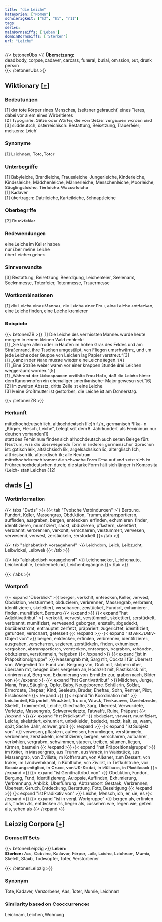 ```yaml
---
title: "die Leiche"
kategorien: ["Nomen"]
schwierigkeit: ["k3", "h5", "r11"]
tags:
series:
mainDornseiffs: ['Leben']
domainDornseiffs: ['Sterben']
url: "Leiche"
---
```


{{< betonenÜbs >}}
**Übersetzung:**  
dead body, corpse, cadaver, carcass, funeral, burial, omission, out, drunk person  
{{< /betonenÜbs >}}

## Wiktionary [[+](https://de.wiktionary.org/wiki/Leiche)]

### Bedeutungen
[1] der tote Körper eines Menschen, (seltener gebraucht) eines Tieres, dabei vor allem eines Wirbeltieres  
[2] Typografie: Sätze oder Wörter, die vom Setzer vergessen worden sind  
[3] süddeutsch, österreichisch: Bestattung, Beisetzung, Trauerfeier; meistens: Leich'  

### Synonyme
[1] Leichnam, Tote, Toter  

### Unterbegriffe
[1] Babyleiche, Brandleiche, Frauenleiche, Jungenleiche, Kinderleiche, Kindesleiche, Mädchenleiche, Männerleiche, Menschenleiche, Moorleiche, Säuglingsleiche, Tierleiche, Wasserleiche  
[1] Kadaver  
[1] übertragen: Dateileiche, Karteileiche, Schnapsleiche  

### Oberbegriffe
[2] Druckfehler  

### Redewendungen
eine Leiche im Keller haben  
nur über meine Leiche  
über Leichen gehen  

### Sinnverwandte
[3] Bestattung, Beisetzung, Beerdigung, Leichenfeier, Seelenamt, Seelenmesse, Totenfeier, Totenmesse, Trauermesse  

### Wortkombinationen
[1] die Leiche eines Mannes, die Leiche einer Frau, eine Leiche entdecken, eine Leiche finden, eine Leiche kremieren  

### Beispiele
{{< betonenZB >}}
[1] Die Leiche des vermissten Mannes wurde heute morgen in einem kleinen Wald entdeckt.  
[1] „Sie lagen allein oder in Haufen im hohen Gras des Feldes und am Straßenrand, ihre Taschen umgestülpt, von Fliegen umschwärmt, und um jede Leiche oder Gruppe von Leichen lag Papier verstreut.“[3]  
[1] „Ganz in der Nähe musste wieder eine Leiche liegen.“[4]  
[1] „Eine Straße weiter waren vor einer knappen Stunde drei Leichen weggeräumt worden.“[5]  
[1] „Während der Liebespausen erzählte Frau Holle, daß die Leiche hinter dem Kanonenofen ein ehemaliger amerikanischer Major gewesen sei.“[6]  
[2] Im zweiten Absatz, dritte Zeile ist eine Leiche.  
[3] Meine Großmutter ist gestorben, die Leiche ist am Donnerstag.  

{{< /betonenZB >}}
### Herkunft
mittelhochdeutsch līch, althochdeutsch lī(c)h f./n., germanisch *līka- n. „Körper, Fleisch, Leiche“, belegt seit dem 8. Jahrhundert, als Femininum nur deutsch vorhanden[1]  
statt des Femininum finden sich althochdeutsch auch selten Belege fürs Neutrum, was die überwiegende Form in anderen germanischen Sprachen ist: gotisch leik, altsächsisch lîk, angelsächsisch lîc, altenglisch lîch, altfriesisch lîk, altnordisch lîk; alle Neutrum  
mittelhochdeutsch kommt die schwache Form lîche auf und setzt sich im Frühneuhochdeutschen durch; die starke Form hält sich länger in Komposita (Leich- statt Leichen-)[2]  



## dwds [[+](https://www.dwds.de/wb/Leiche)]

### Wortinformation
{{< tabs "Dwds" >}}
{{< tab "Typische Verbindungen" >}}
Bergung, Fundort, Keller, Massengrab, Obduktion, Trumm, abtransportieren, auffinden, ausgraben, bergen, entdecken, erfinden, exhumieren, finden, identifizieren, mumifiziert, nackt, obduzieren, pflastern, skelettiert, verbrannt, verbrennen, verkohlt, verscharren, verstümmelt, verwesen, verwesend, verwest, zerstückeln, zerstückelt
{{< /tab >}}

{{< tab "alphabetisch vorangehend" >}}
Leichdorn, Leich, Leibzucht, Leibwickel, Leibweh
{{< /tab >}}

{{< tab "alphabetisch vorangehend" >}}
Leichenacker, Leichenauto, Leichenbahre, Leichenbefund, Leichenbegängnis
{{< /tab >}}

{{< /tabs >}}

### Wortprofil
{{< expand "Überblick" >}} bergen, verkohlt, entdecken, Keller, verwest, Obduktion, verstümmelt, obduzieren, verbrennen, Massengrab, verbrannt, identifizieren, skelettiert, verscharren, zerstückelt, Fundort, exhumieren, finden, mumifiziert, Bergung {{< /expand >}}
{{< expand "hat Adjektivattribut" >}} verkohlt, verwest, verstümmelt, skelettiert, zerstückelt, verbrannt, mumifiziert, verwesend, geborgen, entstellt, abgedeckt, blutüberströmt, enthauptet, zerfetzt, präpariert, zugerichtet, identifiziert, gefunden, verscharrt, gefesselt {{< /expand >}}
{{< expand "ist Akk./Dativ-Objekt von" >}} bergen, entdecken, erfinden, verbrennen, identifizieren, ausgraben, verscharren, sezieren, zerstückeln, finden, exhumieren, vergraben, abtransportieren, verstecken, entsorgen, begraben, schänden, obduzieren, verstümmeln, freigeben {{< /expand >}}
{{< expand "ist in Präpositionalgruppe" >}} Massengrab mit, Sarg mit, Cocktail für, Überrest von, Wiegenlied für, Fund von, Bergung von, Grab mit, stolpern über, übersäen mit, beugen über, vergehen an, Hochzeit mit, Plastiksack mit, urinieren auf, Berg von, Exhumierung von, Ermittler zur, graben nach, Bilder von {{< /expand >}}
{{< expand "hat Genitivattribut" >}} Mädchen, Junge, Mann, Frau, Säugling, Opfer, Baby, Neugeborene, Schülerin, Soldat, Ermordete, Ehepaar, Kind, Seeleute, Bruder, Ehefrau, Sohn, Rentner, Pilot, Erschossene {{< /expand >}}
{{< expand "in Koordination mit" >}} Leichenteil, Körperteil, Wrackteil, Trumm, Wrack, Tierkadaver, Überlebende, Skelett, Trümmerteil, Leiche, Gliedmaße, Sarg, Überrest, Verwundete, Verletzte, Massengrab, Schwerverletzte, Tatwaffe, Ruine, Präparat {{< /expand >}}
{{< expand "hat Prädikativ" >}} obduziert, verwest, mumifiziert, Leiche, skelettiert, exhumiert, unbekleidet, bedeckt, nackt, kalt, es, warm, spät, Sache, Jahr, schwer, groß {{< /expand >}}
{{< expand "ist Subjekt von" >}} verwesen, pflastern, aufweisen, herumliegen, verstümmeln, verbrennen, zerstückeln, identifizieren, bergen, verscharren, aufbahren, verkohlen, vergraben, schwimmen, stapeln, treiben, säumen, liegen, türmen, baumeln {{< /expand >}}
{{< expand "hat Präpositionalgruppe" >}} im Keller, in Massengrab, aus Trumm, aus Wrack, in Waldstück, aus Massengrab, von Ziviliste, im Kofferraum, von Albaner, zum Dessert, von Iraker, im Landwehrkanal, in Kühltruhe, von Zivilist, in Tiefkühltruhe, von Besatzungsmitglied, in Grube, von US-Soldat, in Müllsack, in Plastiksack {{< /expand >}}
{{< expand "ist Genitivattribut von" >}} Obduktion, Fundort, Bergung, Fund, Identifizierung, Autopsie, Auffinden, Exhumierung, Verbrennung, Anblick, Überführung, Abtransport, Gestank, Verbrennen, Überrest, Geruch, Entdeckung, Bestattung, Foto, Beseitigung {{< /expand >}}
{{< expand "ist Prädikativ von" >}} Leiche, Mensch, ich, er, sie, es {{< /expand >}}
{{< expand "ist in vergl. Wortgruppe" >}} bergen als, erfinden als, finden als, entdecken als, liegen als, aussehen wie, liegen wie, geben als, sehen als {{< /expand >}}

## Leipzig Corpora [[+](https://corpora.uni-leipzig.de/en/res?word=Leiche&corpusId=deu_newscrawl-public_2018)]

### Dornseiff Sets
{{< betonenLeipzig >}}
**Leben:**  
**Sterben:** Aas, Gebeine, Kadaver, Körper, Leib, Leiche, Leichnam, Mumie, Skelett, Staub, Todesopfer, Toter, Verstorbener  

{{< /betonenLeipzig >}}

### Synonym
Tote, Kadaver, Verstorbene, Aas, Toter, Mumie, Leichnam


### Similarity based on Cooccurrences
Leichnam, Leichen, Wohnung

